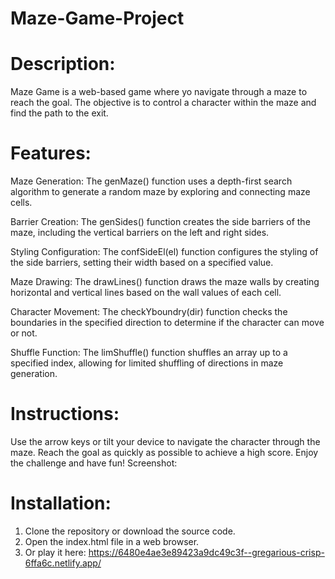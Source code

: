 # Maze-Game-Project

# Description:
Maze Game is a web-based game where yo navigate through a maze to reach the goal. The objective is to control a character within the maze and find the path to the exit. 

# Features:
Maze Generation: The genMaze() function uses a depth-first search algorithm to generate a random maze by exploring and connecting maze cells.

Barrier Creation: The genSides() function creates the side barriers of the maze, including the vertical barriers on the left and right sides.

Styling Configuration: The confSideEl(el) function configures the styling of the side barriers, setting their width based on a specified value.

Maze Drawing: The drawLines() function draws the maze walls by creating horizontal and vertical lines based on the wall values of each cell.

Character Movement: The checkYboundry(dir) function checks the boundaries in the specified direction to determine if the character can move or not.

Shuffle Function: The limShuffle() function shuffles an array up to a specified index, allowing for limited shuffling of directions in maze generation.

# Instructions:

Use the arrow keys or tilt your device to navigate the character through the maze.
Reach the goal as quickly as possible to achieve a high score.
Enjoy the challenge and have fun!
Screenshot:


# Installation:

1. Clone the repository or download the source code.
2. Open the index.html file in a web browser.
3. Or play it here: https://6480e4ae3e89423a9dc49c3f--gregarious-crisp-6ffa6c.netlify.app/
